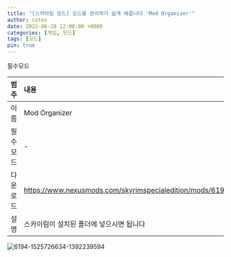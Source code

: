 ```yaml
---
title: "[스카이림 모드] 모드를 관리하기 쉽게 해줍니다 'Mod Organizer'"
author: cotes
date: 2022-06-10 12:00:00 +0800
categories: [게임, 모드]
tags: [모드]
pin: true
---
```


필수모드

| 범주             | 내용            |
|:----------------|:---------------|
| 이름             | Mod Organizer  |
| 필수 모드         | -              |
| 다운로드          | https://www.nexusmods.com/skyrimspecialedition/mods/6194/?     |
| 설명             | 스카이림이 설치된 폴더에 넣으시면 됩니다        |

![6194-1525726634-1392239594](https://user-images.githubusercontent.com/76558033/173184303-f7caad0c-0ad6-409a-98b7-9e1287138ddf.png)
